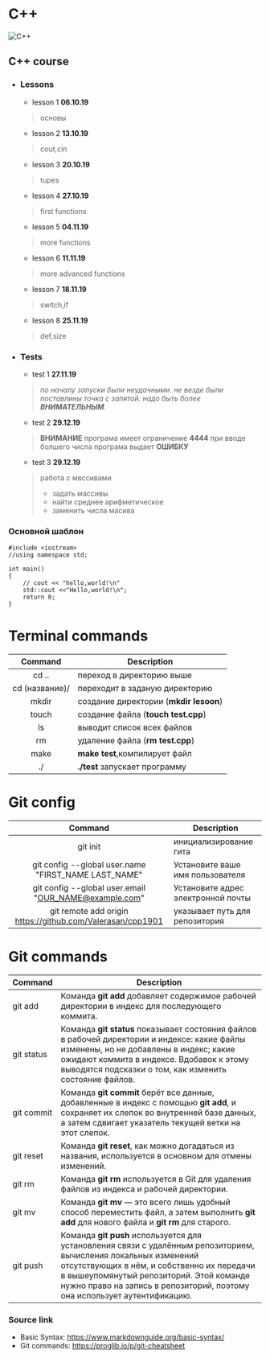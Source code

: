 # C++
![C++](https://upload.wikimedia.org/wikipedia/commons/thumb/1/18/ISO_C%2B%2B_Logo.svg/306px-ISO_C%2B%2B_Logo.svg.png)
## C++ course

 
- ### Lessons 
  - lesson 1 **06.10.19**
  >основы
  - lesson 2 **13.10.19**
  >cout,cin
  - lesson 3 **20.10.19**
  >tupes
  - lesson 4 **27.10.19**
  >first functions
  - lesson 5 **04.11.19**
  >more functions
  - lesson 6 **11.11.19**
  >more advanced functions
  - lesson 7 **18.11.19**
  >switch,if
  - lesson 8 **25.11.19**
  >def,size
  
- ### Tests
  - test 1 **27.11.19**
  >*по началу запуски были неудачными.*
  >*не везде были поставлины точка с запятой.*
  >*надо быть более ***ВНИМАТЕЛЬНЫМ***.*
  - test 2 **29.12.19**
  >**ВНИМАНИЕ** програма имеет ограничение **4444** при вводе болшего числа програма выдает **ОШИБКУ**
  - test 3 **29.12.19**
  >работа с мвссивами
  >  - задать массивы
  >  - найти среднее арифметическое
  > - заменить числа масива
    
### Основной шаблон
```
#include <iostream>
//using namespace std;

int main()
{
    // cout << "hello,world!\n"
    std::cout <<"Hello,world!\n";
    return 0;
}
``` 
    
    
# Terminal commands
| Command | Description |
|   :---:   |  --------   |
| cd ..  |  переход в директорию выше |
| cd (название)/| переходит в заданую директорию|
| mkdir| создание директории (**mkdir lesoon**) |
|touch|  создание файла (**touch test.cpp**) |
|ls|выводит список всех файлов|
|rm | удаление файла (**rm test.cpp**)|
|make| **make test**,компилирует файл|
|./  | **./test** запускает программу|

# Git config
| Command | Description|
|:---:|-------|
|git init| инициализирование гита |
|git config --global user.name "FIRST_NAME LAST_NAME"|Установите ваше имя пользователя|
|git config --global user.email "OUR_NAME@example.com"|Установите адрес электронной почты|
|git remote add origin https://github.com/Valerasan/cpp1901 | указывает путь для репозитория |

# Git commands
| Command | Description |
| --- | ----------- |
| git add | Команда **git add** добавляет содержимое рабочей директории в индекс для последующего коммита. |
| git status | Команда **git status** показывает состояния файлов в рабочей директории и индексе: какие файлы изменены, но не добавлены в индекс; какие ожидают коммита в индексе. Вдобавок к этому выводятся подсказки о том, как изменить состояние файлов.|
|  git commit   |    Команда **git commit** берёт все данные, добавленные в индекс с помощью **git add**, и сохраняет их слепок во внутренней базе данных, а затем сдвигает указатель текущей ветки на этот слепок.   |
|git reset | Команда **git reset**, как можно догадаться из названия, используется в основном для отмены изменений. |
|git rm|Команда **git rm** используется в Git для удаления файлов из индекса и рабочей директории.|
|git mv|Команда **git mv** — это всего лишь удобный способ переместить файл, а затем выполнить **git add** для нового файла и **git rm** для старого.|
|git push|Команда **git push** используется для установления связи с удалённым репозиторием, вычисления локальных изменений отсутствующих в нём, и собственно их передачи в вышеупомянутый репозиторий. Этой команде нужно право на запись в репозиторий, поэтому она использует аутентификацию.|


### Source link
 - Basic Syntax:
   <https://www.markdownguide.org/basic-syntax/>
 - Git commands:
   <https://proglib.io/p/git-cheatsheet>
